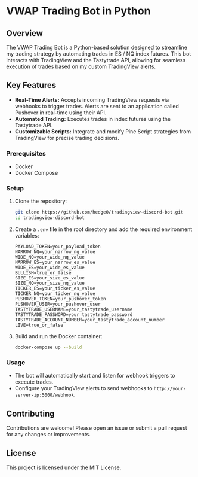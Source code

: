 # VWAP Trading Bot in Python

## Overview

The VWAP Trading Bot is a Python-based solution designed to streamline my trading strategy by automating trades in ES / NQ index futures. This bot interacts with TradingView and the Tastytrade API, allowing for seamless execution of trades based on my custom TradingView alerts.

## Key Features

- **Real-Time Alerts:** Accepts incoming TradingView requests via webhooks to trigger trades. Alerts are sent to an application called Pushover in real-time using their API.
- **Automated Trading:** Executes trades in index futures using the Tastytrade API.
- **Customizable Scripts:** Integrate and modify Pine Script strategies from TradingView for precise trading decisions.

### Prerequisites

- Docker
- Docker Compose

### Setup

1. Clone the repository:
    ```bash
    git clone https://github.com/hedge0/tradingview-discord-bot.git
    cd tradingview-discord-bot
    ```

2. Create a `.env` file in the root directory and add the required environment variables:
    ```env
    PAYLOAD_TOKEN=your_payload_token
    NARROW_NQ=your_narrow_nq_value
    WIDE_NQ=your_wide_nq_value
    NARROW_ES=your_narrow_es_value
    WIDE_ES=your_wide_es_value
    BULLISH=true_or_false
    SIZE_ES=your_size_es_value
    SIZE_NQ=your_size_nq_value
    TICKER_ES=your_ticker_es_value
    TICKER_NQ=your_ticker_nq_value
    PUSHOVER_TOKEN=your_pushover_token
    PUSHOVER_USER=your_pushover_user
    TASTYTRADE_USERNAME=your_tastytrade_username
    TASTYTRADE_PASSWORD=your_tastytrade_password
    TASTYTRADE_ACCOUNT_NUMBER=your_tastytrade_account_number
    LIVE=true_or_false
    ```

3. Build and run the Docker container:
    ```bash
    docker-compose up --build
    ```

### Usage

- The bot will automatically start and listen for webhook triggers to execute trades.
- Configure your TradingView alerts to send webhooks to `http://your-server-ip:5000/webhook`.

## Contributing

Contributions are welcome! Please open an issue or submit a pull request for any changes or improvements.

## License

This project is licensed under the MIT License.
